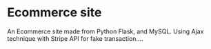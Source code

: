 # Ecommerce site
An Ecommerce site made from Python Flask, and MySQL. Using Ajax technique with Stripe API for fake transaction....
